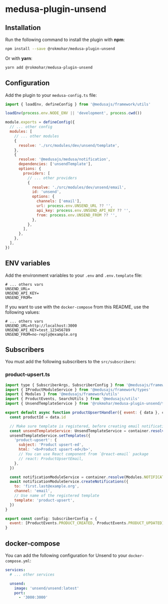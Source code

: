 # medusa-plugin-unsend

## Installation

Run the following command to install the plugin with **npm**:

```bash
npm install --save @rokmohar/medusa-plugin-unsend
```

Or with **yarn**:

```bash
yarn add @rokmohar/medusa-plugin-unsend
```

## Configuration

Add the plugin to your `medusa-config.ts` file:

```js
import { loadEnv, defineConfig } from '@medusajs/framework/utils'

loadEnv(process.env.NODE_ENV || 'development', process.cwd())

module.exports = defineConfig({
  // ... other config
  modules: [
    // ... other modules
    {
      resolve: './src/modules/dev/unsend/template',
    },
    {
      resolve: '@medusajs/medusa/notification', 
      dependencies: ['unsendTemplate'],
      options: {
        providers: [
          // ... other providers
          {
            resolve: './src/modules/dev/unsend/email',
            id: 'unsend',
            options: {
              channels: ['email'],
              url: process.env.UNSEND_URL ?? '',
              api_key: process.env.UNSEND_API_KEY ?? '',
              from: process.env.UNSEND_FROM ?? '',
            },
          },
        ],
      },
    },
  ],
})
```

## ENV variables

Add the environment variables to your `.env` and `.env.template` file:

```env
# ... others vars
UNSEND_URL=
UNSEND_API_KEY=
UNSEND_FROM=
```

If you want to use with the `docker-compose` from this README, use the following values:

```env
# ... others vars
UNSEND_URL=http://localhost:3000
UNSEND_API_KEY=test_123456789
UNSEND_FROM=no-reply@example.org
```

## Subscribers

You must add the following subscribers to the `src/subscribers`:

### product-upsert.ts

```js
import type { SubscriberArgs, SubscriberConfig } from '@medusajs/framework'
import { IProductModuleService } from '@medusajs/framework/types'
import { Modules } from '@medusajs/framework/utils'
import { ProductEvents, SearchUtils } from '@medusajs/utils'
import { UnsendTemplateService } from '@rokmohar/medusa-plugin-unsend/template'

export default async function productUpsertHandler({ event: { data }, container }: SubscriberArgs<{ id: string }>) {
  const productId = data.id

  // Make sure template is registered, before creating email notifications
  const unsendTemplateService: UnsendTemplateService = container.resolve('unsendTemplate')
  unsendTemplateService.setTemplates({
    'product-upsert': {
      subject: 'Product upsert-ed',
      html: '<b>Product upsert-ed</b>',
      // You can use React component from `@react-email` package
      // react: ProductUpsertEmail,
    },
  })

  const notificationModuleService = container.resolve(Modules.NOTIFICATION)
  await notificationModuleService.createNotifications({
    to: 'first.last@example.org',
    channel: 'email',
    // Use name of the registered template
    template: 'product-upsert',
  })
}

export const config: SubscriberConfig = {
  event: [ProductEvents.PRODUCT_CREATED, ProductEvents.PRODUCT_UPDATED],
}
```

## docker-compose

You can add the following configuration for Unsend to your `docker-compose.yml`:

```yml
services:
  # ... other services

  unsend:
    image: 'unsend/unsend:latest'
    port:
      - '3000:3000'
```
